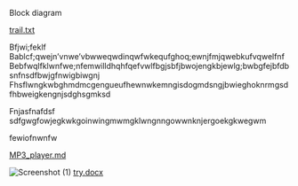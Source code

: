 Block diagram












[trail.txt](https://github.com/MonishKumar-V/Sampple/files/8099853/trail.txt)






Bfjwi;feklf
      		Bablcf;qwejn’vnwe’vbwweqwdinqwfwkequfghoq;ewnjfmjqwebkufvqwelfnf
Bebfwqlfklwnfwe;nfemwilldhqhfqefvwlfbgjsbfjbwojengkbjewlg;bwbgfejbfdbsnfnsdfbwjgfnwigbiwgnj
Fhsflwngkwbghmdmcgengueufhewnwkemngisdogmdsngjbwieghoknrmgsdfhbweigkengnjsdghsgmksd

Fnjasfnafdsf
		sdfgwgfowjegkwkgoinwingmwmgklwngnngowwnknjergoekgkwegwm

fewiofnwnfw	























































[MP3_player.md](https://github.com/MonishKumar-V/Sampple/files/8102760/MP3_player.md)


































![Screenshot (1)](https://user-images.githubusercontent.com/75168665/154745754-dbb30953-f68e-472f-ace3-cf40d839ffd8.png)
[try.docx](https://github.com/MonishKumar-V/Sampple/files/8099709/try.docx)

